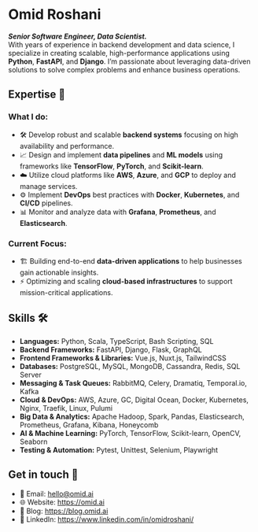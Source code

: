 # Omid Roshani
***Senior Software Engineer, Data Scientist.***<br>
With years of experience in backend development and data science, I specialize in creating scalable, high-performance applications using **Python**, **FastAPI**, and **Django**. I’m passionate about leveraging data-driven solutions to solve complex problems and enhance business operations.

## Expertise 💼

### What I do:
- 🛠️ Develop robust and scalable **backend systems** focusing on high availability and performance.
- 📈 Design and implement **data pipelines** and **ML models** using frameworks like **TensorFlow**, **PyTorch**, and **Scikit-learn**.
- ☁️ Utilize cloud platforms like **AWS**, **Azure**, and **GCP** to deploy and manage services.
- ⚙️ Implement **DevOps** best practices with **Docker**, **Kubernetes**, and **CI/CD** pipelines.
- 📊 Monitor and analyze data with **Grafana**, **Prometheus**, and **Elasticsearch**.

### Current Focus:
- 🏗️ Building end-to-end **data-driven applications** to help businesses gain actionable insights.
- ⚡ Optimizing and scaling **cloud-based infrastructures** to support mission-critical applications.


## Skills 🛠️

- **Languages:** Python, Scala, TypeScript, Bash Scripting, SQL
- **Backend Frameworks:** FastAPI, Django, Flask, GraphQL
- **Frontend Frameworks & Libraries:** Vue.js, Nuxt.js, TailwindCSS
- **Databases:** PostgreSQL, MySQL, MongoDB, Cassandra, Redis, SQL Server
- **Messaging & Task Queues:** RabbitMQ, Celery, Dramatiq, Temporal.io, Kafka
- **Cloud & DevOps:** AWS, Azure, GC, Digital Ocean, Docker, Kubernetes, Nginx, Traefik, Linux, Pulumi
- **Big Data & Analytics:** Apache Hadoop, Spark, Pandas, Elasticsearch, Prometheus, Grafana, Kibana, Honeycomb
- **AI & Machine Learning:** PyTorch, TensorFlow, Scikit-learn, OpenCV, Seaborn
- **Testing & Automation:** Pytest, Unittest, Selenium, Playwright

## Get in touch 💬
- 📧 Email: hello@omid.ai
- 🌐 Website: https://omid.ai
- 📰 Blog: https://blog.omid.ai
- 💼 LinkedIn: https://www.linkedin.com/in/omidroshani/